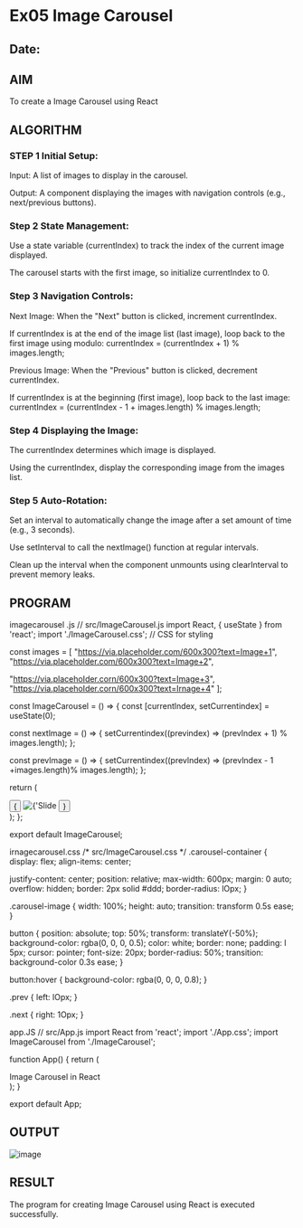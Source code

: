 # Ex05 Image Carousel
## Date:

## AIM
To create a Image Carousel using React 

## ALGORITHM
### STEP 1 Initial Setup:
Input: A list of images to display in the carousel.

Output: A component displaying the images with navigation controls (e.g., next/previous buttons).

### Step 2 State Management:
Use a state variable (currentIndex) to track the index of the current image displayed.

The carousel starts with the first image, so initialize currentIndex to 0.

### Step 3 Navigation Controls:
Next Image: When the "Next" button is clicked, increment currentIndex.

If currentIndex is at the end of the image list (last image), loop back to the first image using modulo:
currentIndex = (currentIndex + 1) % images.length;

Previous Image: When the "Previous" button is clicked, decrement currentIndex.

If currentIndex is at the beginning (first image), loop back to the last image:
currentIndex = (currentIndex - 1 + images.length) % images.length;

### Step 4 Displaying the Image:
The currentIndex determines which image is displayed.

Using the currentIndex, display the corresponding image from the images list.

### Step 5 Auto-Rotation:
Set an interval to automatically change the image after a set amount of time (e.g., 3 seconds).

Use setInterval to call the nextImage() function at regular intervals.

Clean up the interval when the component unmounts using clearInterval to prevent memory leaks.

## PROGRAM
imagecarousel .js
// src/ImageCarousel.js
import React, { useState } from 'react';
import './ImageCarousel.css'; // CSS for styling


const images = [ "https://via.placehoIder.com/600x300?text=Image+1",
"https://via.placeholder.com/600x300?text=Image+2",
 
"https://via.placehoIder.corn/600x300?text=Image+3", "https://via.placehoIder.corn/600x300?text=Irnage+4"
];


const ImageCarousel = () => {
const [currentlndex, setCurrentindex] = useState(0);


const nextlmage = () => {
setCurrentindex((previndex) => (prevlndex + 1) % images.length);
};


const prevlmage = () => {
setCurrentindex((prevlndex) => (prevlndex - 1 +images.length)% images.length);
};


return (
<div className="carousel-container">
<button className="prev" onClick={prevImage}>{</button>
<img src={images[currentlndex]} alt={'Slide ${currentlndex + 1}'} className="carousel-image"
/>
<button className="next" onClick={nextirnage}>}</button>
</div>
);
};


export default ImageCarousel;


irnagecarousel.css
/* src/ImageCarousel.css */
.carousel-container { display: flex;
align-items: center;
 
justify-content: center; position: relative;
max-width: 600px; margin: 0 auto; overflow: hidden; border: 2px solid #ddd; border-radius: lOpx;
}


.carousel-image { width: 100%; height: auto;
transition: transform 0.5s ease;
}


button {
position: absolute; top: 50%;
transform: translateY(-50%); background-color: rgba(0, 0, 0, 0.5); color: white;
border: none; padding: l 5px; cursor: pointer; font-size: 20px;
border-radius: 50%;
transition: background-color 0.3s ease;
}


button:hover {
background-color: rgba(0, 0, 0, 0.8);
}
 
.prev {
left: lOpx;
}


.next {
right: 1Opx;
}


app.JS
// src/App.js
import React from 'react'; import './App.css';
import ImageCarousel from './ImageCarousel';


function App() { return (
<div className="App">
<hl>Image Carousel in React</hl>
<ImageCarousel />
</div>
);
}


export default App;


## OUTPUT
![image](https://github.com/user-attachments/assets/913a6027-192d-4f75-a9bc-2962b7183c50)


## RESULT
The program for creating Image Carousel using React is executed successfully.
